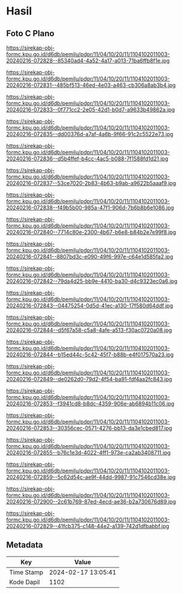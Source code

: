 # Hasil

## Foto C Plano

https://sirekap-obj-formc.kpu.go.id/d6db/pemilu/pdpr/11/04/10/20/11/1104102011003-20240216-072828--85340ad4-4a52-4a17-a013-71ba6ffb8f1e.jpg

https://sirekap-obj-formc.kpu.go.id/d6db/pemilu/pdpr/11/04/10/20/11/1104102011003-20240216-072831--485bf513-46ed-4e03-a463-cb306a8ab3b4.jpg

https://sirekap-obj-formc.kpu.go.id/d6db/pemilu/pdpr/11/04/10/20/11/1104102011003-20240216-072833--0f771cc2-2e05-42d1-b0d7-a9633b49862a.jpg

https://sirekap-obj-formc.kpu.go.id/d6db/pemilu/pdpr/11/04/10/20/11/1104102011003-20240216-072835--dd00376d-a7af-4a6b-9f66-91c2c5522e73.jpg

https://sirekap-obj-formc.kpu.go.id/d6db/pemilu/pdpr/11/04/10/20/11/1104102011003-20240216-072836--d5b4ffef-b4cc-4ac5-b088-7f1588fd1d21.jpg

https://sirekap-obj-formc.kpu.go.id/d6db/pemilu/pdpr/11/04/10/20/11/1104102011003-20240216-072837--53ce7020-2b83-4b63-b9ab-a9622b5aaaf9.jpg

https://sirekap-obj-formc.kpu.go.id/d6db/pemilu/pdpr/11/04/10/20/11/1104102011003-20240216-072838--f49b5b00-985a-47f1-906d-7b6b8b6e1086.jpg

https://sirekap-obj-formc.kpu.go.id/d6db/pemilu/pdpr/11/04/10/20/11/1104102011003-20240216-072840--7714c80e-2300-4b67-b6e8-b84b2e7e99f8.jpg

https://sirekap-obj-formc.kpu.go.id/d6db/pemilu/pdpr/11/04/10/20/11/1104102011003-20240216-072841--8807bd3c-e090-49f6-997e-c64e1d585fa2.jpg

https://sirekap-obj-formc.kpu.go.id/d6db/pemilu/pdpr/11/04/10/20/11/1104102011003-20240216-072842--79da4d25-bb9e-4410-ba30-d4c9323ec0a6.jpg

https://sirekap-obj-formc.kpu.go.id/d6db/pemilu/pdpr/11/04/10/20/11/1104102011003-20240216-072843--04475254-0d5d-41ec-a130-17f580d64ddf.jpg

https://sirekap-obj-formc.kpu.go.id/d6db/pemilu/pdpr/11/04/10/20/11/1104102011003-20240216-072844--d5f67a58-c5a8-4afe-a513-f30ac0720a08.jpg

https://sirekap-obj-formc.kpu.go.id/d6db/pemilu/pdpr/11/04/10/20/11/1104102011003-20240216-072844--b15ed44c-5c42-45f7-b88b-e4f017570a23.jpg

https://sirekap-obj-formc.kpu.go.id/d6db/pemilu/pdpr/11/04/10/20/11/1104102011003-20240216-072849--de0262d0-79d2-4f54-ba91-fdf4aa2fc843.jpg

https://sirekap-obj-formc.kpu.go.id/d6db/pemilu/pdpr/11/04/10/20/11/1104102011003-20240216-072853--f3941cd8-b8dc-4359-906e-ab6894b11c06.jpg

https://sirekap-obj-formc.kpu.go.id/d6db/pemilu/pdpr/11/04/10/20/11/1104102011003-20240216-072853--30356cec-0571-4276-bb13-da3e1cbed817.jpg

https://sirekap-obj-formc.kpu.go.id/d6db/pemilu/pdpr/11/04/10/20/11/1104102011003-20240216-072855--b76c1e3d-4022-4ff1-973e-ca2ab3408711.jpg

https://sirekap-obj-formc.kpu.go.id/d6db/pemilu/pdpr/11/04/10/20/11/1104102011003-20240216-072859--5c62d54c-ae9f-44dd-9987-91c7546cd38e.jpg

https://sirekap-obj-formc.kpu.go.id/d6db/pemilu/pdpr/11/04/10/20/11/1104102011003-20240216-072900--2c61b769-87ed-4ecd-ae36-b2a730676d89.jpg

https://sirekap-obj-formc.kpu.go.id/d6db/pemilu/pdpr/11/04/10/20/11/1104102011003-20240216-072829--41fcb375-c148-44e2-a139-742d1dfbabbf.jpg


## Metadata

| Key        | Value               |
| ---------- | ------------------- |
| Time Stamp | 2024-02-17 13:05:41 |
| Kode Dapil | 1102                |



